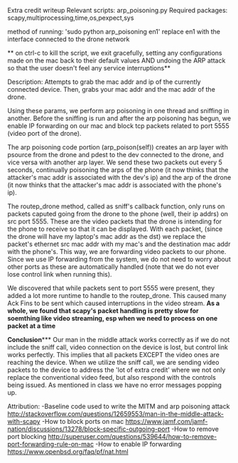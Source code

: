 Extra credit writeup
Relevant scripts: arp_poisoning.py
Required packages: scapy,multiprocessing,time,os,pexpect,sys

method of running: 'sudo python arp_poisoning en1'
replace en1 with the interface connected to the drone network

** on ctrl-c to kill the script, we exit gracefully, setting any
configurations made on the mac back to their default values AND
undoing the ARP attack so that the user doesn't feel any service
interruptions**

Description: 
Attempts to grab the mac addr and ip of the currently connected device.
Then, grabs your mac addr and the mac addr of the drone.

Using these params, we perform arp poisoning in one thread and 
sniffing in another.  Before the sniffing is run and after the
arp poisoning has begun, we enable IP forwarding on our mac and block
tcp packets related to port 5555 (video port of the drone). 

The arp poisoning code portion (arp_poison(self)) creates an arp layer
with psource from the drone and pdest to the dev connected to the
drone, and vice versa with another arp layer. We send these two packets
out every 5 seconds, continually poisoning the arps of the phone (it now
thinks that the attacker's mac addr is associated with the dev's ip) and
the arp of the drone (it now thinks that the attacker's mac addr is 
associated with the phone's ip).

The routep_drone method, called as sniff's callback function, only runs
on packets caputed going from the drone to the phone (well, their ip addrs)
on src port 5555.  These are the video packets that the drone is intending
for the phone to receive so that it can be displayed.  With each packet,
(since the drone will have my laptop's mac addr as the dst) we replace
the packet's ethernet src mac addr with my mac's and the destination mac 
addr with the phone's. This way, we are forwarding video packets to 
our phone.  Since we use IP forwarding from the system, we do not need
to worry about other ports as these are automatically handled (note that
we do not ever lose control link when running this).  

We discovered that while packets sent to port 5555 were present, they
added a lot more runtime to handle to the routep_drone.  This caused
many Ack Fins to be sent which caused interruptions in the video
stream. **As a whole, we found that scapy's packet handling is pretty
slow for soemthing like video streaming, esp when we need to process
on one packet at a time**

******Conclusion*********
Our man in the middle attack works correctly as if we do not include the
sniff call, video connection on the device is lost, but control link works
perfectly.  This implies that all packets EXCEPT the video ones are 
reaching the device.  When we utilize the sniff call, we are sending 
video packets to the device to address the 'lot of extra credit' where
we not only replace the conventional video feed, but also respond with
the controls being issued.  As mentioned in class we have no error messages
popping up. 

Attribution:
-Baseline code used to write the MITM and arp poisoning attack
http://stackoverflow.com/questions/12659553/man-in-the-middle-attack-with-scapy
-How to block ports on mac
https://www.jamf.com/jamf-nation/discussions/13278/block-specific-outgoing-port
-How to remove port blocking
http://superuser.com/questions/539644/how-to-remove-port-forwarding-rule-on-mac
-How to enable IP forwarding
https://www.openbsd.org/faq/pf/nat.html
